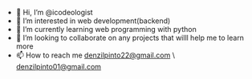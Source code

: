 - 👋 Hi, I’m @icodeologist
- 👀 I’m interested in web development(backend)
- 🌱 I’m currently learning web programming with python
- 💞️ I’m looking to collaborate on any projects that willl help me to learn more
- 📫 How to reach me denzilpinto22@gmail.com \ denzilpinto01@gmail.com

<!---
icodeologist/icodeologist is a ✨ special ✨ repository because its `README.md` (this file) appears on your GitHub profile.
You can click the Preview link to take a look at your changes.
--->
